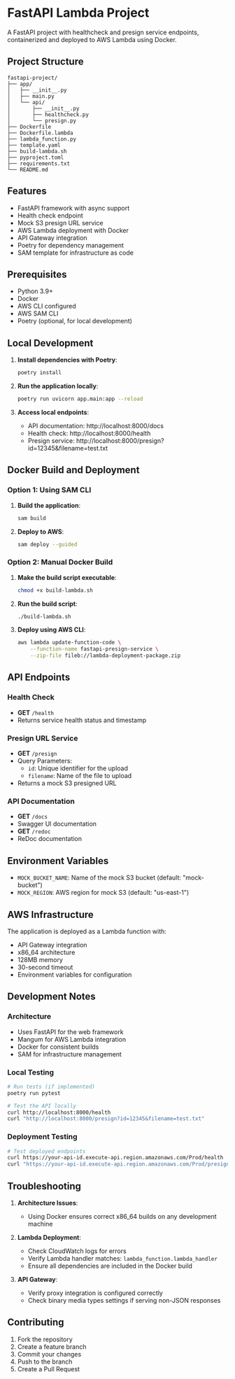 # FastAPI Lambda Project

A FastAPI project with healthcheck and presign service endpoints, containerized and deployed to AWS Lambda using Docker.

## Project Structure

```
fastapi-project/
├── app/
│   ├── __init__.py
│   ├── main.py
│   └── api/
│       ├── __init__.py
│       ├── healthcheck.py
│       └── presign.py
├── Dockerfile
├── Dockerfile.lambda
├── lambda_function.py
├── template.yaml
├── build-lambda.sh
├── pyproject.toml
├── requirements.txt
└── README.md
```

## Features

- FastAPI framework with async support
- Health check endpoint
- Mock S3 presign URL service
- AWS Lambda deployment with Docker
- API Gateway integration
- Poetry for dependency management
- SAM template for infrastructure as code

## Prerequisites

- Python 3.9+
- Docker
- AWS CLI configured
- AWS SAM CLI
- Poetry (optional, for local development)

## Local Development

1. **Install dependencies with Poetry**:
   ```bash
   poetry install
   ```

2. **Run the application locally**:
   ```bash
   poetry run uvicorn app.main:app --reload
   ```

3. **Access local endpoints**:
   - API documentation: http://localhost:8000/docs
   - Health check: http://localhost:8000/health
   - Presign service: http://localhost:8000/presign?id=12345&filename=test.txt

## Docker Build and Deployment

### Option 1: Using SAM CLI

1. **Build the application**:
   ```bash
   sam build
   ```

2. **Deploy to AWS**:
   ```bash
   sam deploy --guided
   ```

### Option 2: Manual Docker Build

1. **Make the build script executable**:
   ```bash
   chmod +x build-lambda.sh
   ```

2. **Run the build script**:
   ```bash
   ./build-lambda.sh
   ```

3. **Deploy using AWS CLI**:
   ```bash
   aws lambda update-function-code \
       --function-name fastapi-presign-service \
       --zip-file fileb://lambda-deployment-package.zip
   ```

## API Endpoints

### Health Check
- **GET** `/health`
- Returns service health status and timestamp

### Presign URL Service
- **GET** `/presign`
- Query Parameters:
  - `id`: Unique identifier for the upload
  - `filename`: Name of the file to upload
- Returns a mock S3 presigned URL

### API Documentation
- **GET** `/docs`
- Swagger UI documentation
- **GET** `/redoc`
- ReDoc documentation

## Environment Variables

- `MOCK_BUCKET_NAME`: Name of the mock S3 bucket (default: "mock-bucket")
- `MOCK_REGION`: AWS region for mock S3 (default: "us-east-1")

## AWS Infrastructure

The application is deployed as a Lambda function with:
- API Gateway integration
- x86_64 architecture
- 128MB memory
- 30-second timeout
- Environment variables for configuration

## Development Notes

### Architecture
- Uses FastAPI for the web framework
- Mangum for AWS Lambda integration
- Docker for consistent builds
- SAM for infrastructure management

### Local Testing
```bash
# Run tests (if implemented)
poetry run pytest

# Test the API locally
curl http://localhost:8000/health
curl "http://localhost:8000/presign?id=12345&filename=test.txt"
```

### Deployment Testing
```bash
# Test deployed endpoints
curl https://your-api-id.execute-api.region.amazonaws.com/Prod/health
curl "https://your-api-id.execute-api.region.amazonaws.com/Prod/presign?id=12345&filename=test.txt"
```

## Troubleshooting

1. **Architecture Issues**:
   - Using Docker ensures correct x86_64 builds on any development machine

2. **Lambda Deployment**:
   - Check CloudWatch logs for errors
   - Verify Lambda handler matches: `lambda_function.lambda_handler`
   - Ensure all dependencies are included in the Docker build

3. **API Gateway**:
   - Verify proxy integration is configured correctly
   - Check binary media types settings if serving non-JSON responses

## Contributing

1. Fork the repository
2. Create a feature branch
3. Commit your changes
4. Push to the branch
5. Create a Pull Request
